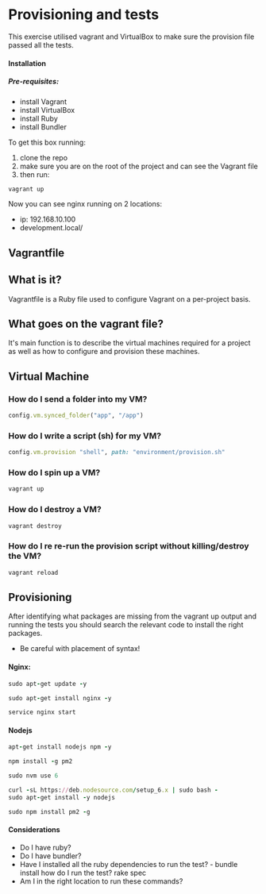 # Provisioning and tests

This exercise utilised vagrant and VirtualBox to make sure the provision file passed all the tests.

#### Installation

##### Pre-requisites:
- install Vagrant
- install VirtualBox
- install Ruby
- install Bundler

To get this box running:
1. clone the repo
2. make sure you are on the root of the project and can see the Vagrant file
3. then run:
```bash
vagrant up
```

Now you can see nginx running on 2 locations:
- ip: 192.168.10.100
- development.local/

## Vagrantfile

## What is it?

Vagrantfile is a Ruby file used to configure Vagrant on a per-project basis.

## What goes on the vagrant file?

It's main function is to describe the virtual machines required for a project as well as how to configure and provision these machines.

## Virtual Machine

### How do I send a folder into my VM?
```ruby
config.vm.synced_folder("app", "/app")
```
### How do I write a script (sh) for my VM?
```ruby
config.vm.provision "shell", path: "environment/provision.sh"
```

### How do I spin up a VM?
```bash
vagrant up
```
### How do I destroy a VM?
```bash
vagrant destroy
```
### How do I re re-run the provision script without killing/destroy the VM?
```bash
vagrant reload
```
## Provisioning

After identifying what packages are missing from the vagrant up output and running the tests you should search the relevant code to install the right packages.

- Be careful with placement of syntax!

#### Nginx:
```ruby
sudo apt-get update -y

sudo apt-get install nginx -y

service nginx start

```

#### Nodejs

```Ruby
apt-get install nodejs npm -y

npm install -g pm2

sudo nvm use 6

curl -sL https://deb.nodesource.com/setup_6.x | sudo bash -
sudo apt-get install -y nodejs

sudo npm install pm2 -g
```


#### Considerations
- Do I have ruby?
- Do I have bundler?
- Have I installed all the ruby dependencies to run the test? - bundle install
how do I run the test? rake spec
- Am I in the right location to run these commands?
